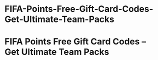 # FIFA-Points-Free-Gift-Card-Codes-Get-Ultimate-Team-Packs
# FIFA Points Free Gift Card Codes – Get Ultimate Team Packs
